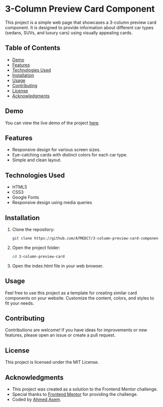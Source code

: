 # 3-Column Preview Card Component

This project is a simple web page that showcases a 3-column preview card component. It is designed to provide information about different car types (sedans, SUVs, and luxury cars) using visually appealing cards.

## Table of Contents

- [Demo](#demo)
- [Features](#features)
- [Technologies Used](#technologies-used)
- [Installation](#installation)
- [Usage](#usage)
- [Contributing](#contributing)
- [License](#license)
- [Acknowledgments](#acknowledgments)

## Demo

You can view the live demo of the project [here](https://a7medc7.github.io/3-column-preview-card-component-main/).

## Features

- Responsive design for various screen sizes.
- Eye-catching cards with distinct colors for each car type.
- Simple and clean layout.

## Technologies Used

- HTML5
- CSS3
- Google Fonts
- Responsive design using media queries

## Installation

1. Clone the repository:

   ```bash
   git clone https://github.com/A7MEDC7/3-column-preview-card-component-main.git
   ```
1. Open the project folder:
    ```bash
    cd 3-column-preview-card
    ```
1. Open the index.html file in your web browser.

## Usage

Feel free to use this project as a template for creating similar card components on your website. Customize the content, colors, and styles to fit your needs.

## Contributing

Contributions are welcome! If you have ideas for improvements or new features, please open an issue or create a pull request.

## License

This project is licensed under the MIT License.

## Acknowledgments

- This project was created as a solution to the Frontend Mentor challenge.
- Special thanks to [Frontend Mentor](https://www.frontendmentor.io/home) for providing the challenge. 
- Coded by [Ahmed Asem](https://linktr.ee/codewithasem).
